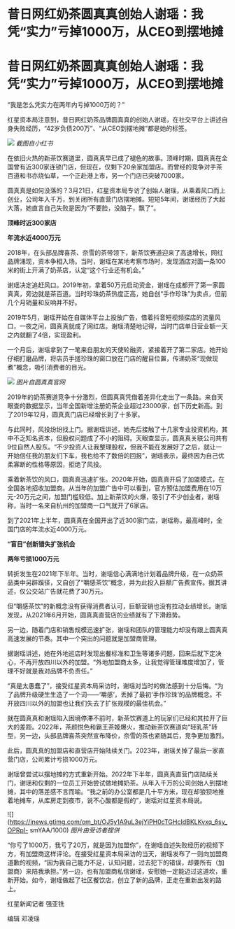 # 昔日网红奶茶圆真真创始人谢瑶：我凭“实力”亏掉1000万，从CEO到摆地摊

# 昔日网红奶茶圆真真创始人谢瑶：我凭“实力”亏掉1000万，从CEO到摆地摊

“我是怎么凭实力在两年内亏掉1000万的？”

红星资本局注意到，昔日网红奶茶品牌圆真真的创始人谢瑶，在社交平台上讲述自身失败经历，“42岁负债200万”、“从CEO到摆地摊”都是她的标签。

![](https://inews.gtimg.com/om_bt/Osnf1wvb9Kd30maQhFHrJycEaR83i8zSwnrhi9KIJK4O8AA/1000)
_截图自小红书_

在依旧火热的新茶饮赛道里，圆真真早已成了褪色的故事。顶峰时期，圆真真在全国曾有近300家连锁门店，但现在，仅剩下20余家加盟店。而曾经的竞争对手茶百道和书亦烧仙草，一个正赴港上市，另一个门店已突破7000家。

圆真真是如何没落的？3月21日，红星资本局专访了创始人谢瑶，从乘着风口而上创业，公司年入千万，到关闭所有直营门店摆地摊。短短5年间，谢瑶经历了大起大落，她直言自己失败是因为“不要脸，没脑子，飘了”。

**顶峰时近300家店**

**年流水近4000万元**

2018年，在头部品牌喜茶、奈雪的茶带领下，新茶饮赛道迎来了高速增长，网红品牌涌现，资本争相入场。当时，谢瑶在某地考察市场时，发现酒店对面一条100米的街上开满了奶茶店，认定“这个行业还有机会。”

谢瑶决定追赶风口。2019年初，拿着50万元启动资金，谢瑶在成都开了第一家圆真真，旁边就是茶百道。当时珍珠奶茶热度正高，她自创“手作珍珠”为卖点，但前几个月销量和反响并不好。

2019年5月，谢瑶开始在自媒体平台上投放广告，借着抖音短视频探店的流量风口，一夜之间，圆真真就成了网红店。谢瑶清楚地记得，当时门店单日营业额一天之内就翻了4倍，实现盈利。

一个月后，谢瑶拿到了一笔来自朋友的天使轮融资，紧接着开了第二家店。她开始仔细打磨品牌，将店员手搓珍珠的窗口放在门店的醒目位置，传递奶茶“现做现煮”概念，吸引消费者的目光。

![](https://inews.gtimg.com/om_bt/OqDrviHI2r1ncaQ6zzvtX6JFTTMhRIU8DRmaQ4kxiFesYAA/1000)
_图片自圆真真官网_

2019年的奶茶赛道竞争十分激烈，但圆真真凭借着差异化走出了一条路。来自天眼查的数据显示，当年全国新增注册奶茶企业超过23000家，创下历史新高。到了2019年12月，圆真真门店已经增长到了十多家。

与此同时，风投纷纷找上门。据谢瑶讲述，她先后接触了十几家专业投资机构，其中不乏知名资本，但股权问题成了不小的阻碍。天眼查显示，圆真真关联公司共有9位自然人股东。“不少投资人让我整理股权，但我不能在发展好了之后，就让一开始信任我的朋友们下车，我也给不了数倍的回报”，谢瑶表示，最终因为自己优柔寡断的性格等原因，拒绝了风投。

乘着新茶饮的风口，圆真真迅速扩张。2020年开始，圆真真开启了加盟模式，在全国各地招收加盟商。从当年的加盟广告中可以看到，官方预估加盟费用在10万元-20万元之间，加盟门槛较低。加上新茶饮的火爆，吸引了不少创业者，谢瑶称，当时一名来自杭州的加盟商一口气就开了6家店。

到了2021年上半年，圆真真在全国开出了近300家门店，谢瑶称，最高峰时，全国门店的年流水近4000万元。

**“盲目”创新错失扩张机会**

**两年亏损1000万元**

转折发生在2021年下半年。当时，谢瑶信心满满地计划着品牌升级，在一众奶茶品类中另辟蹊径，又自创了“嚼感茶饮”概念，并为此投入巨额广告费宣传。据其讲述，仅公交站广告就花费了30万元。

但“嚼感茶饮”的新概念没有获得消费者认可，巨额营销也没有拉动业绩增长。谢瑶发现，从2021年6月开始，圆真真直营店的业绩就有了下滑趋势。

另一边，随着门店和销售规模迅速扩张，谢瑶和团队的管理能力却没有跟上圆真真高速发展的节奏。其中一个突出的问题就是加盟商管理。

据谢瑶讲述，她在外地巡店时发现出餐标准和卫生等诸多问题，回来后就下定决心，不再开放四川以外的加盟。“外地加盟商太多，让我觉得管理难度增加了，管理不好就是我对品牌不负责任。”

“真是太愚蠢了”，接受红星资本局采访时，谢瑶对当时的做法感到十分后悔。“为了品牌升级硬生生造了一个词——‘嚼感’，丢掉了最初‘手作珍珠’的品牌概念。不开放四川以外的加盟也让我们失去了扩张规模的最佳机会。”

就在圆真真和谢瑶陷入困境停滞不前时，新茶饮赛道上的玩家们已经和其拉开了巨大的差距。2022年，茶颜悦色和霸王茶姬爆火，推动新茶饮赛道向“轻乳茶”转型，另一边，头部品牌喜茶突然宣布降价，奈雪的茶也紧随其后，竞争更加激烈。

此后，圆真真的加盟店和直营店开始陆续关门。2023年，谢瑶关掉了最后一家直营门店，公司累计亏损1000万元。

谢瑶曾尝试以摆地摊的方式重新开始。2022年下半年，圆真真直营门店陆续关门，谢瑶和仅剩的一位员工开始尝试做地摊奶茶。从年入千万的公司创始人到摆地摊，其中的落差感不言而喻。“我之前的办公室都是几十平方米，现在却狼狈地推着地摊车，从库房走到夜市，说不心酸都是假的”，谢瑶对红星资本局说。

![](https://inews.gtimg.com/om_bt/OJ5y1A9uL3ejYjPH0cTGHcIdBKLKvxq_6sy_OPRpI-
smYAA/1000) _图片由受访者提供_

“你亏了1000万，我亏了20万，就是因为加盟你”，在谢瑶自述失败经历的视频下方，有加盟商这样评论。在接受红星资本局采访的当天，谢瑶发布了一则向加盟商道歉的视频，“因为我自己能力不足，认知问题，过去犯下的错误，却要所有（加盟商）来陪我承担。”另一边，也有加盟商私信谢瑶，安慰她一定能迈过这道坎，重新开始。如今，谢瑶做起了社区餐饮店，创立了新的品牌，正走在重新出发的路上。

红星新闻记者 强亚铣

编辑 邓凌瑶

